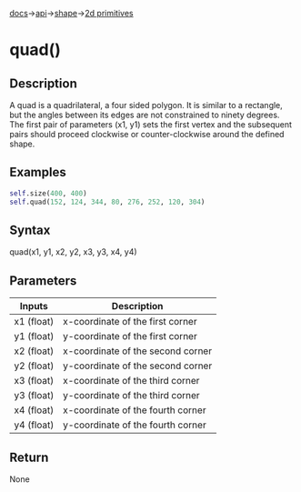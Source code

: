 [docs](/docs/)→[api](/docs/api)→[shape](/docs/api/shape/)→[2d primitives](/docs/api/shape/2d_primitives/)

# quad()

## Description

A quad is a quadrilateral, a four sided polygon. It is similar to a rectangle, but the angles between its edges are not constrained to ninety degrees. The first pair of parameters (x1, y1) sets the first vertex and the subsequent pairs should proceed clockwise or counter-clockwise around the defined shape.

## Examples

```py
self.size(400, 400)
self.quad(152, 124, 344, 80, 276, 252, 120, 304)
```

## Syntax

quad(x1, y1, x2, y2, x3, y3, x4, y4)

## Parameters

| Inputs | Description |
|--------|-------------|
| x1	(float) | x-coordinate of the first corner |
| y1	(float) | y-coordinate of the first corner |
| x2	(float) | x-coordinate of the second corner |
| y2	(float) | y-coordinate of the second corner |
| x3	(float) | x-coordinate of the third corner |
| y3	(float) | y-coordinate of the third corner |
| x4	(float) | x-coordinate of the fourth corner |
| y4	(float) | y-coordinate of the fourth corner |

## Return

None